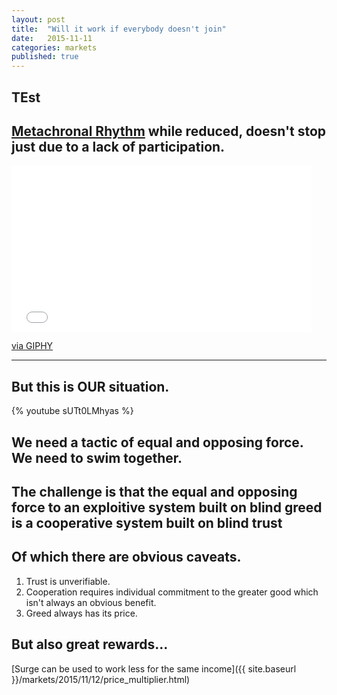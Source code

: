 ```yaml
---
layout: post
title:  "Will it work if everybody doesn't join"
date:   2015-11-11
categories: markets
published: true
---
```

## TEst

## [Metachronal Rhythm](https://en.wikipedia.org/wiki/Metachronal_rhythm) while reduced, doesn't stop just due to a lack of participation.

<iframe src="//giphy.com/embed/YWsgvuhAyG3i8" width="480" height="266" frameBorder="0" class="giphy-embed" allowFullScreen></iframe><p><a href="http://giphy.com/gifs/donald-trump-YWsgvuhAyG3i8">via GIPHY</a></p>

***

## But this is OUR situation.

{% youtube sUTt0LMhyas %}

## We need a tactic of equal and opposing force. We need to swim together.

## The challenge is that the equal and opposing force to an exploitive system built on blind greed is a cooperative system built on blind trust

## Of which there are obvious caveats.
1. Trust is unverifiable.
2. Cooperation requires individual commitment to the greater good which isn't always an obvious benefit.
3. Greed always has its price.

## But also great rewards...
[Surge can be used to work less for the same income]({{ site.baseurl }}/markets/2015/11/12/price_multiplier.html)
